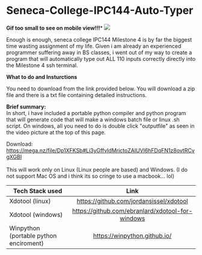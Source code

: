 # Seneca-College-IPC144-Auto-Typer
**Gif too small to see on mobile view!!!***
![](https://github.com/RetributionByRevenue/Seneca-College-IPC144-Auto-Typer/blob/master/test2.gif?raw=true)

Enough is enough, seneca college IPC144 Milestone 4 is by far the biggest time wasting assignment of my life.
Given i am already an experienced programmer suffering away in BS classes, i went out of my way to create a program that will automatically type out ALL 110 inputs correctly directly into the Milestone 4 ssh terminal. 

**What to do and Insturctions**


You need to download from the link provided below. You will download a zip file and there is a txt file containing detailed instructions. 

**Brief summary:**<br>
In short, i have included a portable python compiler and python program that will generate code that will make a windows batch file or linux .sh script.  On windows, all you need to do is double click "outputfile" as seen in the video picture at the top of this page.


Download: 
https://mega.nz/file/Dp1XFKSb#Li3yGffvIdMrictoZAIUVl6hFDqFN1z8ovtRCvgXGBI
<br><br>
This will work only on Linux (Linux people are based) and Windows. (I do not support Mac OS and i think its so cringe to use a macbook... lol)

|Tech Stack used | Link|
|----------|:-------------:|
|Xdotool (linux) | https://github.com/jordansissel/xdotool|
|Xdotool (windows) | https://github.com/ebranlard/xdotool-for-windows|
|Winpython (portable python enciroment)| https://winpython.github.io/|
